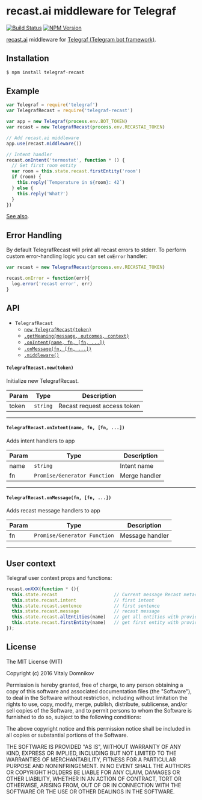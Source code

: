 # recast.ai middleware for Telegraf

[![Build Status](https://img.shields.io/travis/telegraf/telegraf-recast.svg?branch=master&style=flat-square)](https://travis-ci.org/telegraf/telegraf-recast)
[![NPM Version](https://img.shields.io/npm/v/telegraf-recast.svg?style=flat-square)](https://www.npmjs.com/package/telegraf-recast)

[recast.ai](https://recast.ai/) middleware for [Telegraf (Telegram bot framework)](https://github.com/telegraf/telegraf).

## Installation

```js
$ npm install telegraf-recast
```

## Example
  
```js
var Telegraf = require('telegraf')
var TelegrafRecast = require('telegraf-recast')

var app = new Telegraf(process.env.BOT_TOKEN)
var recast = new TelegrafRecast(process.env.RECASTAI_TOKEN)

// Add recast.ai middleware
app.use(recast.middleware())

// Intent handler
recast.onIntent('termostat', function * () {
  // Get first room entity
  var room = this.state.recast.firstEntity('room')
  if (room) {
    this.reply(`Temperature in ${room}: 42`)
  } else {
    this.reply('What?')
  }
})

```

[See also](https://github.com/telegraf/telegraf-recast/tree/master/examples).

## Error Handling

By default TelegrafRecast will print all recast errors to stderr. 
To perform custom error-handling logic you can set `onError` handler:

```js
var recast = new TelegrafRecast(process.env.RECASTAI_TOKEN)

recast.onError = function(err){
  log.error('recast error', err)
}
```

## API

* `TelegrafRecast`
  * [`new TelegrafRecast(token)`](#new)
  * [`.getMeaning(message, outcomes, context)`](#getMeaning)
  * [`.onIntent(name, fn, [fn, ...])`](#onIntent)
  * [`.onMessage(fn, [fn, ...])`](#onMessage)
  * [`.middleware()`](#middleware)
 
<a name="new"></a>
#### `TelegrafRecast.new(token)`

Initialize new TelegrafRecast.

| Param | Type | Description |
| --- | --- | --- |
| token | `string` | Recast request access token |

* * *

<a name="onIntent"></a>
#### `TelegrafRecast.onIntent(name, fn, [fn, ...])`

Adds intent handlers to app

| Param | Type | Description |
| ---  | --- | --- |
| name | `string` | Intent name |
| fn  | `Promise/Generator Function` | Merge handler |

* * *

<a name="onMessage"></a>
#### `TelegrafRecast.onMessage(fn, [fn, ...])`

Adds recast message handlers to app

| Param | Type | Description |
| ---  | --- | --- |
| fn  | `Promise/Generator Function` | Message handler |

* * *

## User context

Telegraf user context props and functions:

```js
recast.onXXX(function * (){
  this.state.recast                     // Current message Recast metadata 
  this.state.recast.intent              // first intent
  this.state.recast.sentence            // first sentence
  this.state.recast.message             // recast message
  this.state.recast.allEntities(name)   // get all entities with provided name
  this.state.recast.firstEntity(name)   // get first entity with provided name
});
```

## License

The MIT License (MIT)

Copyright (c) 2016 Vitaly Domnikov

Permission is hereby granted, free of charge, to any person obtaining a copy
of this software and associated documentation files (the "Software"), to deal
in the Software without restriction, including without limitation the rights
to use, copy, modify, merge, publish, distribute, sublicense, and/or sell
copies of the Software, and to permit persons to whom the Software is
furnished to do so, subject to the following conditions:

The above copyright notice and this permission notice shall be included in all
copies or substantial portions of the Software.

THE SOFTWARE IS PROVIDED "AS IS", WITHOUT WARRANTY OF ANY KIND, EXPRESS OR
IMPLIED, INCLUDING BUT NOT LIMITED TO THE WARRANTIES OF MERCHANTABILITY,
FITNESS FOR A PARTICULAR PURPOSE AND NONINFRINGEMENT. IN NO EVENT SHALL THE
AUTHORS OR COPYRIGHT HOLDERS BE LIABLE FOR ANY CLAIM, DAMAGES OR OTHER
LIABILITY, WHETHER IN AN ACTION OF CONTRACT, TORT OR OTHERWISE, ARISING FROM,
OUT OF OR IN CONNECTION WITH THE SOFTWARE OR THE USE OR OTHER DEALINGS IN THE
SOFTWARE.

